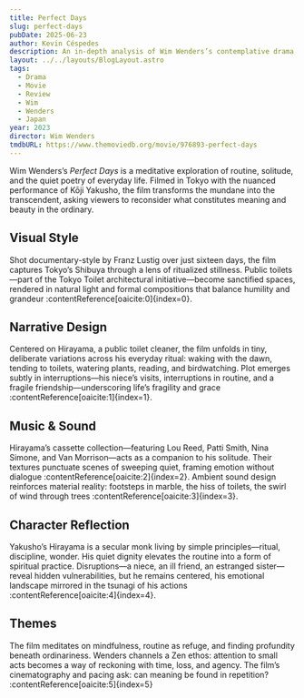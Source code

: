 ```yaml
---
title: Perfect Days
slug: perfect-days
pubDate: 2025-06-23
author: Kevin Céspedes
description: An in-depth analysis of Wim Wenders’s contemplative drama, Perfect Days.
layout: ../../layouts/BlogLayout.astro
tags:
  - Drama
  - Movie
  - Review
  - Wim
  - Wenders
  - Japan
year: 2023
director: Wim Wenders
tmdbURL: https://www.themoviedb.org/movie/976893-perfect-days
---
```

Wim Wenders’s *Perfect Days* is a meditative exploration of routine, solitude, and the quiet poetry of everyday life. Filmed in Tokyo with the nuanced performance of Kōji Yakusho, the film transforms the mundane into the transcendent, asking viewers to reconsider what constitutes meaning and beauty in the ordinary.

## Visual Style

Shot documentary-style by Franz Lustig over just sixteen days, the film captures Tokyo’s Shibuya through a lens of ritualized stillness. Public toilets—part of the Tokyo Toilet architectural initiative—become sanctified spaces, rendered in natural light and formal compositions that balance humility and grandeur :contentReference[oaicite:0]{index=0}.

## Narrative Design

Centered on Hirayama, a public toilet cleaner, the film unfolds in tiny, deliberate variations across his everyday ritual: waking with the dawn, tending to toilets, watering plants, reading, and birdwatching. Plot emerges subtly in interruptions—his niece’s visits, interruptions in routine, and a fragile friendship—underscoring life’s fragility and grace :contentReference[oaicite:1]{index=1}.

## Music & Sound

Hirayama’s cassette collection—featuring Lou Reed, Patti Smith, Nina Simone, and Van Morrison—acts as a companion to his solitude. Their textures punctuate scenes of sweeping quiet, framing emotion without dialogue :contentReference[oaicite:2]{index=2}. Ambient sound design reinforces material reality: footsteps in marble, the hiss of toilets, the swirl of wind through trees :contentReference[oaicite:3]{index=3}.

## Character Reflection

Yakusho’s Hirayama is a secular monk living by simple principles—ritual, discipline, wonder. His quiet dignity elevates the routine into a form of spiritual practice. Disruptions—a niece, an ill friend, an estranged sister—reveal hidden vulnerabilities, but he remains centered, his emotional landscape mirrored in the tsunagi of his actions :contentReference[oaicite:4]{index=4}.

## Themes

The film meditates on mindfulness, routine as refuge, and finding profundity beneath ordinariness. Wenders channels a Zen ethos: attention to small acts becomes a way of reckoning with time, loss, and agency. The film’s cinematography and pacing ask: can meaning be found in repetition? :contentReference[oaicite:5]{index=5}
